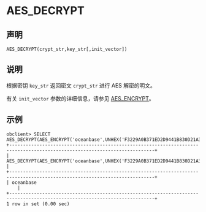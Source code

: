 AES_DECRYPT 
================================



声明 
-----------------------

```unknow
AES_DECRYPT(crypt_str,key_str[,init_vector])
```



说明 
-----------------------

根据密钥 `key_str` 返回密文 `crypt_str` 进行 AES 解密的明文。

有关 `init_vector` 参数的详细信息，请参见 [AES_ENCRYPT](../5.encryption-functions/2.AES_ENCRYPT.md)。

示例 
-----------------------

```unknow
obclient> SELECT AES_DECRYPT(AES_ENCRYPT('oceanbase',UNHEX('F3229A0B371ED2D9441B830D21A390C3')),UNHEX('F3229A0B371ED2D9441
+---------------------------------------------------------------------------------------------------------------------------+
| AES_DECRYPT(AES_ENCRYPT('oceanbase',UNHEX('F3229A0B371ED2D9441B830D21A390C3')),UNHEX('F3229A0B371ED2D9441B830D21A390C3')) |
+---------------------------------------------------------------------------------------------------------------------------+
| oceanbase
    |
+---------------------------------------------------------------------------------------------------------------------------+
1 row in set (0.00 sec)
```


